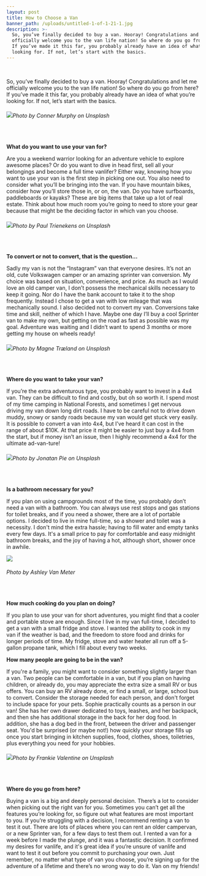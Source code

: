 ```yaml
---
layout: post
title: How to Choose a Van
banner_path: /uploads/untitled-1-of-1-21-1.jpg
description: >-
  So, you’ve finally decided to buy a van. Hooray! Congratulations and let me
  officially welcome you to the van life nation! So where do you go from here?
  If you’ve made it this far, you probably already have an idea of what you’re
  looking for. If not, let’s start with the basics.
---
```


&nbsp;

So, you’ve finally decided to buy a van. Hooray! Congratulations and let me officially welcome you to the van life nation! So where do you go from here? If you’ve made it this far, you probably already have an idea of what you’re looking for. If not, let’s start with the basics.

###### ![](/uploads/conner-murphy-345177-unsplash-1-1.jpg)Photo by Conner Murphy on Unsplash

&nbsp;

**What do you want to use your van for?**

Are you a weekend warrior looking for an adventure vehicle to explore awesome places? Or do you want to dive in head first, sell all your belongings and become a full time vanlifer? Either way, knowing how you want to use your van is the first step in picking one out. You also need to consider what you’ll be bringing into the van. If you have mountain bikes, consider how you’ll store those in, or on, the van. Do you have surfboards, paddleboards or kayaks? These are big items that take up a lot of real estate. Think about how much room you’re going to need to store your gear because that might be the deciding factor in which van you choose.

###### ![](/uploads/paul-trienekens-304789-unsplash-1-1.jpg)Photo by Paul Trienekens on Unsplash

&nbsp;

**To convert or not to convert, that is the question…**

Sadly my van is not the “Instagram” van that everyone desires. It’s not an old, cute Volkswagen camper or an amazing sprinter van conversion. My choice was based on situation, convenience, and price. As much as I would love an old camper van, I don’t possess the mechanical skills necessary to keep it going. Nor do I have the bank account to take it to the shop frequently. Instead I chose to get a van with low mileage that was mechanically sound. I also decided not to convert my van. Conversions take time and skill, neither of which I have. Maybe one day I’ll buy a cool Sprinter van to make my own, but getting on the road as fast as possible was my goal. Adventure was waiting and I didn’t want to spend 3 months or more getting my house on wheels ready!

###### ![](/uploads/magne-traeland-518071-unsplash-1-1.jpg)Photo by Magne Tr&aelig;land on Unsplash

&nbsp;

**Where do you want to take your van?**

If you’re the extra adventurous type, you probably want to invest in a 4x4 van. They can be difficult to find and costly, but oh so worth it. I spend most of my time camping in National Forests, and sometimes I get nervous driving my van down long dirt roads. I have to be careful not to drive down muddy, snowy or sandy roads because my van would get stuck very easily. It is possible to convert a van into 4x4, but I’ve heard it can cost in the range of about $10K. At that price it might be easier to just buy a 4x4 from the start, but if money isn’t an issue, then I highly recommend a 4x4 for the ultimate ad-van-ture!

###### ![](/uploads/jonatan-pie-230174-unsplash-1-1.jpg)Photo by Jonatan Pie on Unsplash

&nbsp;

**Is a bathroom necessary for you?**

If you plan on using campgrounds most of the time, you probably don’t need a van with a bathroom. You can always use rest stops and gas stations for toilet breaks, and if you need a shower, there are a lot of portable options. I decided to live in mine full-time, so a shower and toilet was a necessity. I don't mind the extra hassle; having to fill water and empty tanks every few days. It's a small price to pay for comfortable and easy midnight bathroom breaks, and the joy of having a hot, although short, shower once in awhile.

![](/uploads/untitled-1-of-1-22.jpg)

###### Photo by Ashley Van Meter

&nbsp;

**How much cooking do you plan on doing?**

If you plan to use your van for short adventures, you might find that a cooler and portable stove are enough. Since I live in my van full-time, I decided to get a van with a small fridge and stove. I wanted the ability to cook in my van if the weather is bad, and the freedom to store food and drinks for longer periods of time. My fridge, stove and water heater all run off a 5-gallon propane tank, which I fill about every two weeks.

**How many people are going to be in the van?**

If you're a family, you might want to consider something slightly larger than a van. Two people can be comfortable in a van, but if you plan on having children, or already do, you may appreciate the extra size a small RV or bus offers. You can buy an RV already done, or find a small, or large, school bus to convert. Consider the storage needed for each person, and don't forget to include space for your pets. Sophie practically counts as a person in our van! She has her own drawer dedicated to toys, leashes, and her backpack, and then she has additional storage in the back for her dog food. In addition, she has a dog bed in the front, between the driver and passenger seat. You'd be surprised (or maybe not!) how quickly your storage fills up once you start bringing in kitchen supplies, food, clothes, shoes, toiletries, plus everything you need for your hobbies.

###### ![](/uploads/frankie-valentine-565054-unsplash-1-1.jpg)Photo by Frankie Valentine on Unsplash

&nbsp;

**Where do you go from here?**

Buying a van is a big and deeply personal decision. There’s a lot to consider when picking out the right van for you. Sometimes you can’t get all the features you’re looking for, so figure out what features are most important to you. If you’re struggling with a decision, I recommend renting a van to test it out. There are lots of places where you can rent an older campervan, or a new Sprinter van, for a few days to test them out. I rented a van for a week before I made the plunge, and it was a fantastic decision. It confirmed my desires for vanlife, and it's great idea if you’re unsure of vanlife and want to test it out before you commit to purchasing your own. Just remember, no matter what type of van you choose, you’re signing up for the adventure of a lifetime and there’s no wrong way to do it. Van on my friends!